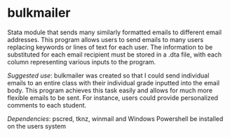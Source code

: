 # bulkmailer

Stata module that sends many similarly formatted emails to different email addresses. This program allows users to send emails to many users replacing keywords or lines of text for each user. The information to be substituted for each email recipient must be stored in a .dta file, with each column representing various inputs to the program.

*Suggested use*: bulkmailer was created so that I could send individual emails to an entire class with their individual grade inputted into the email body. This program achieves this task easily and allows for much more flexible emails to be sent. For instance, users could provide personalized comments to each student.

*Dependencies*: pscred, tknz, winmail and Windows Powershell be installed on the users system
